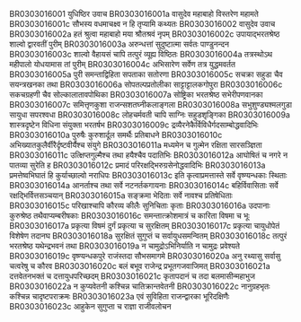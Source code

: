 BR0303016001	युधिष्ठिर उवाच
BR0303016001a	वासुदेव महाबाहो विस्तरेण महामते
BR0303016001c	सौभस्य वधमाचक्ष्व न हि तृप्यामि कथ्यतः
BR0303016002	वासुदेव उवाच
BR0303016002a	हतं श्रुत्वा महाबाहो मया श्रौतश्रवं नृपम्
BR0303016002c	उपायाद्भरतश्रेष्ठ शाल्वो द्वारवतीं पुरीम्
BR0303016003a	अरुन्धत्तां सुदुष्टात्मा सर्वतः पाण्डुनन्दन
BR0303016003c	शाल्वो वैहायसं चापि तत्पुरं व्यूह्य विष्ठितः
BR0303016004a	तत्रस्थोऽथ महीपालो योधयामास तां पुरीम्
BR0303016004c	अभिसारेण सर्वेण तत्र युद्धमवर्तत
BR0303016005a	पुरी समन्ताद्विहिता सपताका सतोरणा
BR0303016005c	सचक्रा सहुडा चैव सयन्त्रखनका तथा
BR0303016006a	सोपतल्पप्रतोलीका साट्टाट्टालकगोपुरा
BR0303016006c	सकचग्रहणी चैव सोल्कालातावपोथिका
BR0303016007a	सोष्ट्रिका भरतश्रेष्ठ सभेरीपणवानका
BR0303016007c	समित्तृणकुशा राजन्सशतघ्नीकलाङ्गला
BR0303016008a	सभुशुण्ड्यश्मलगुडा सायुधा सपरश्वधा
BR0303016008c	लोहचर्मवती चापि साग्निः सहुडशृङ्गिका
BR0303016009a	शास्त्रदृष्टेन विधिना संयुक्ता भरतर्षभ
BR0303016009c	द्रव्यैरनेकैर्विविधैर्गदसाम्बोद्धवादिभिः
BR0303016010a	पुरुषैः कुरुशार्दूल समर्थैः प्रतिबाधने
BR0303016010c	अभिख्यातकुलैर्वीरैर्दृष्टवीर्यैश्च संयुगे
BR0303016011a	मध्यमेन च गुल्मेन रक्षिता सारसञ्ज्ञिता
BR0303016011c	उत्क्षिप्तगुल्मैश्च तथा हयैश्चैव पदातिभिः
BR0303016012a	आघोषितं च नगरे न पातव्या सुरेति ह
BR0303016012c	प्रमादं परिरक्षद्भिरुग्रसेनोद्धवादिभिः
BR0303016013a	प्रमत्तेष्वभिघातं हि कुर्याच्छाल्वो नराधिपः
BR0303016013c	इति कृत्वाप्रमत्तास्ते सर्वे वृष्ण्यन्धकाः स्थिताः
BR0303016014a	आनर्ताश्च तथा सर्वे नटनर्तकगायनाः
BR0303016014c	बहिर्विवासिताः सर्वे रक्षद्भिर्वित्तसञ्चयान्
BR0303016015a	सङ्क्रमा भेदिताः सर्वे नावश्च प्रतिषेधिताः
BR0303016015c	परिखाश्चापि कौरव्य कीलैः सुनिचिताः कृताः
BR0303016016a	उदपानाः कुरुश्रेष्ठ तथैवाप्यम्बरीषकाः
BR0303016016c	समन्तात्क्रोशमात्रं च कारिता विषमा च भूः
BR0303016017a	प्रकृत्या विषमं दुर्गं प्रकृत्या च सुरक्षितम्
BR0303016017c	प्रकृत्या चायुधोपेतं विशेषेण तदानघ
BR0303016018a	सुरक्षितं सुगुप्तं च सर्वायुधसमन्वितम्
BR0303016018c	तत्पुरं भरतश्रेष्ठ यथेन्द्रभवनं तथा
BR0303016019a	न चामुद्रोऽभिनिर्याति न चामुद्रः प्रवेश्यते
BR0303016019c	वृष्ण्यन्धकपुरे राजंस्तदा सौभसमागमे
BR0303016020a	अनु रथ्यासु सर्वासु चत्वरेषु च कौरव
BR0303016020c	बलं बभूव राजेन्द्र प्रभूतगजवाजिमत्
BR0303016021a	दत्तवेतनभक्तं च दत्तायुधपरिच्छदम्
BR0303016021c	कृतापदानं च तदा बलमासीन्महाभुज
BR0303016022a	न कुप्यवेतनी कश्चिन्न चातिक्रान्तवेतनी
BR0303016022c	नानुग्रहभृतः कश्चिन्न चादृष्टपराक्रमः
BR0303016023a	एवं सुविहिता राजन्द्वारका भूरिदक्षिणैः
BR0303016023c	आहुकेन सुगुप्ता च राज्ञा राजीवलोचन
